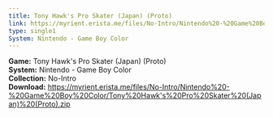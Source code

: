 ```yaml
---
title: Tony Hawk's Pro Skater (Japan) (Proto)
link: https://myrient.erista.me/files/No-Intro/Nintendo%20-%20Game%20Boy%20Color/Tony%20Hawk's%20Pro%20Skater%20(Japan)%20(Proto).zip
type: single1
System: Nintendo - Game Boy Color
---
```

<b>Game:</b> Tony Hawk's Pro Skater (Japan) (Proto)<br>
<b>System:</b> Nintendo - Game Boy Color<br>
<b>Collection:</b> No-Intro<br>
<b>Download:</b> https://myrient.erista.me/files/No-Intro/Nintendo%20-%20Game%20Boy%20Color/Tony%20Hawk's%20Pro%20Skater%20(Japan)%20(Proto).zip